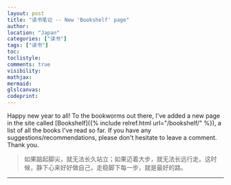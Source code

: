 ```yaml
---
layout: post
title: "读书笔记 -- New 'Bookshelf' page"
author:
location: "Japan"
categories: ["读书"]
tags: ["读书"]
toc:
toclistyle:
comments: true
visibility:
mathjax:
mermaid:
glslcanvas:
codeprint:
---
```


Happy new year to all! To the bookworms out there, I've added a new page in the site called [Bookshelf]({% include relref.html url="/bookshelf/" %}), a list of all the books I've read so far. If you have any suggestions/recommendations, please don't hesitate to leave a comment. Thank you.

> 如果踮起脚尖，就无法长久站立；如果迈着大步，就无法长远行走。这时候，静下心来好好做自己，走稳脚下每一步，就是最好的路。

<hr class='reviewline'/>
<p class='reviewtip'><script type='text/javascript' src='{% include relref.html url="/assets/reviewjs/blogs/2020-08-22-bookshelf.md.js" %}'></script></p>
